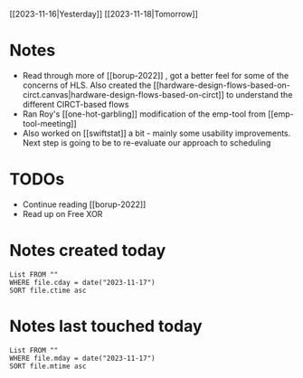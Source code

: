 [[2023-11-16|Yesterday]] [[2023-11-18|Tomorrow]]
# Notes
- Read through more of [[borup-2022]] , got a better feel for some of the concerns of HLS. Also created the [[hardware-design-flows-based-on-circt.canvas|hardware-design-flows-based-on-circt]] to understand the different CIRCT-based flows
- Ran Roy's [[one-hot-garbling]] modification of the emp-tool from [[emp-tool-meeting]]
- Also worked on [[swiftstat]] a bit - mainly some usability improvements. Next step is going to be to re-evaluate our approach to scheduling
# TODOs
- Continue reading [[borup-2022]]
- Read up on Free XOR
# Notes created today
```dataview
List FROM ""
WHERE file.cday = date("2023-11-17")
SORT file.ctime asc
```

# Notes last touched today
```dataview
List FROM ""
WHERE file.mday = date("2023-11-17")
SORT file.mtime asc
```
